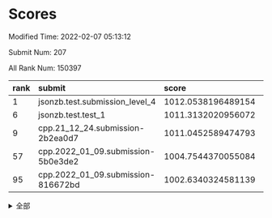 # Scores

Modified Time: 2022-02-07 05:13:12

Submit Num: 207

All Rank Num: 150397

| rank |               submit               |       score        |       sigma        | pk_num |
| :--- | :--------------------------------- | :----------------- | :----------------- | :----- |
| 1    | jsonzb.test.submission_level_4     | 1012.0538196489154 | 0.7876825326506325 | 2906   |
| 6    | jsonzb.test.test_1                 | 1011.3132020956072 | 0.7911546359145408 | 2908   |
| 9    | cpp.21_12_24.submission-2b2ea0d7   | 1011.0452589474793 | 0.7566380417723941 | 2905   |
| 57   | cpp.2022_01_09.submission-5b0e3de2 | 1004.7544370055084 | 0.7260501392350411 | 2907   |
| 95   | cpp.2022_01_09.submission-816672bd | 1002.6340324581139 | 0.7145121227769395 | 2907   |


<details>
<summary>全部</summary>

| rank |                 submit                 |       score        |       sigma        | pk_num |
| :--- | :------------------------------------- | :----------------- | :----------------- | :----- |
| 1    | jsonzb.test.submission_level_4         | 1012.0538196489154 | 0.7876825326506325 | 2906   |
| 2    | gobigger.level_3.submission_level_3_4  | 1012.0009638995331 | 0.7720285980028636 | 2907   |
| 3    | gobigger.level_3.submission_level_3_21 | 1011.8084872884532 | 0.7666379947888772 | 2906   |
| 4    | gobigger.level_3.submission_level_3_37 | 1011.5952900737476 | 0.7693851264146795 | 2911   |
| 5    | gobigger.level_3.submission_level_3_6  | 1011.3344921805467 | 0.7812197985778799 | 2908   |
| 6    | jsonzb.test.test_1                     | 1011.3132020956072 | 0.7911546359145408 | 2908   |
| 7    | gobigger.level_3.submission_level_3_9  | 1011.3099735498322 | 0.8120567002099193 | 2909   |
| 8    | gobigger.level_3.submission_level_3_33 | 1011.0992407466159 | 0.7697905970944179 | 2906   |
| 9    | cpp.21_12_24.submission-2b2ea0d7       | 1011.0452589474793 | 0.7566380417723941 | 2905   |
| 10   | gobigger.level_3.submission_level_3_39 | 1010.9750706790206 | 0.7548921843681403 | 2906   |
| 11   | gobigger.level_3.submission_level_3_23 | 1010.6325883050401 | 0.7734039647331657 | 2915   |
| 12   | gobigger.level_3.submission_level_3_13 | 1010.5224964665524 | 0.7530900047332246 | 2909   |
| 13   | gobigger.level_3.submission_level_3_17 | 1010.5126934507823 | 0.7593710791614608 | 2905   |
| 14   | gobigger.level_3.submission_level_3_48 | 1010.4859746583005 | 0.7491277042175275 | 2901   |
| 15   | gobigger.level_3.submission_level_3_8  | 1010.4397147317142 | 0.7665853327601033 | 2908   |
| 16   | gobigger.level_3.submission_level_3_7  | 1010.4190391040557 | 0.7692154536949332 | 2909   |
| 17   | gobigger.level_3.submission_level_3_42 | 1010.407494469681  | 0.7875222655095224 | 2909   |
| 18   | gobigger.level_3.submission_level_3_2  | 1010.3800027346723 | 0.7388062301536598 | 2908   |
| 19   | gobigger.level_3.submission_level_3_22 | 1010.3744912528359 | 0.7703370567940618 | 2910   |
| 20   | gobigger.level_3.submission_level_3_5  | 1010.3554278423861 | 0.7555950396825971 | 2905   |
| 21   | gobigger.level_3.submission_level_3_30 | 1010.2796506561034 | 0.7682365791517327 | 2904   |
| 22   | gobigger.level_3.submission_level_3_29 | 1010.269706307327  | 0.770954213131129  | 2905   |
| 23   | gobigger.level_3.submission_level_3_19 | 1010.2232294979718 | 0.7742481328615508 | 2908   |
| 24   | gobigger.level_3.submission_level_3_1  | 1010.2158707677288 | 0.7349898393557266 | 2903   |
| 25   | gobigger.level_3.submission_level_3_45 | 1009.9923414689025 | 0.7496696130792438 | 2907   |
| 26   | gobigger.level_3.submission_level_3_32 | 1009.9448486629537 | 0.7684453620188205 | 2906   |
| 27   | gobigger.level_3.submission_level_3_36 | 1009.9215940059647 | 0.7727495187995022 | 2907   |
| 28   | gobigger.level_3.submission_level_3_49 | 1009.7836697966679 | 0.7468706921692432 | 2913   |
| 29   | gobigger.level_3.submission_level_3_25 | 1009.7615736457491 | 0.7696481805392422 | 2906   |
| 30   | gobigger.level_3.submission_level_3_3  | 1009.7065007945262 | 0.7718844185384883 | 2911   |
| 31   | gobigger.level_3.submission_level_3_18 | 1009.7018650186884 | 0.7639132438560017 | 2908   |
| 32   | gobigger.level_3.submission_level_3_31 | 1009.5700196907587 | 0.7580218225436793 | 2911   |
| 33   | gobigger.level_3.submission_level_3_35 | 1009.5062295216366 | 0.7617285047107577 | 2910   |
| 34   | gobigger.level_3.submission_level_3_40 | 1009.4684830336723 | 0.7549305551954885 | 2906   |
| 35   | gobigger.level_3.submission_level_3_14 | 1009.422630140219  | 0.7491416742550847 | 2901   |
| 36   | gobigger.level_3.submission_level_3_16 | 1009.288689267885  | 0.7537773778060792 | 2910   |
| 37   | gobigger.level_3.submission_level_3_15 | 1009.2662256853654 | 0.7305083085727073 | 2899   |
| 38   | gobigger.level_3.submission_level_3_27 | 1009.2203369973123 | 0.7408659676757282 | 2907   |
| 39   | gobigger.level_3.submission_level_3_12 | 1009.1962448106174 | 0.7640898917915484 | 2899   |
| 40   | gobigger.level_3.submission_level_3_10 | 1009.0515074211685 | 0.752097000889324  | 2908   |
| 41   | gobigger.level_3.submission_level_3_44 | 1009.0464338980485 | 0.7573258203409736 | 2907   |
| 42   | gobigger.level_3.submission_level_3_38 | 1009.0232583693544 | 0.7583019158544393 | 2905   |
| 43   | gobigger.level_3.submission_level_3_28 | 1008.9992835249737 | 0.7492644876076314 | 2901   |
| 44   | gobigger.level_3.submission_level_3_41 | 1008.9747910640912 | 0.7447954252951509 | 2909   |
| 45   | gobigger.level_3.submission_level_3_0  | 1008.9411973935364 | 0.7630005874748824 | 2904   |
| 46   | gobigger.level_3.submission_level_3_46 | 1008.9202993104273 | 0.7367221901735005 | 2907   |
| 47   | gobigger.level_3.submission_level_3_47 | 1008.9072934458306 | 0.7504089696882413 | 2905   |
| 48   | gobigger.level_3.submission_level_3_11 | 1008.846565744783  | 0.7452858046417957 | 2909   |
| 49   | gobigger.level_3.submission_level_3_24 | 1008.8361299414769 | 0.7854201623472735 | 2906   |
| 50   | gobigger.level_3.submission_level_3_26 | 1008.8293089918084 | 0.7287185674793663 | 2904   |
| 51   | gobigger.level_3.submission_level_3_43 | 1008.7386512930502 | 0.7469814527081831 | 2909   |
| 52   | gobigger.level_3.submission_level_3_34 | 1008.4979005757644 | 0.7384140284213556 | 2908   |
| 53   | gobigger.level_3.submission_level_3_20 | 1008.1635425635665 | 0.7399000224272201 | 2903   |
| 54   | gobigger.level_1.submission_level_1_39 | 1005.2927147414463 | 0.7366170425850246 | 2905   |
| 55   | gobigger.level_1.submission_level_1_24 | 1004.8123419566012 | 0.7240437672994283 | 2909   |
| 56   | gobigger.level_1.submission_level_1_42 | 1004.8097414220157 | 0.7271112574062165 | 2903   |
| 57   | cpp.2022_01_09.submission-5b0e3de2     | 1004.7544370055084 | 0.7260501392350411 | 2907   |
| 58   | gobigger.level_1.submission_level_1_8  | 1004.5627687725154 | 0.7068536846011811 | 2905   |
| 59   | gobigger.level_1.submission_level_1_20 | 1004.3911544636064 | 0.7223249246141287 | 2904   |
| 60   | gobigger.level_1.submission_level_1_14 | 1004.3703348998151 | 0.7268354027128682 | 2906   |
| 61   | gobigger.level_1.submission_level_1_15 | 1004.3547980800391 | 0.7136694092176206 | 2909   |
| 62   | gobigger.level_1.submission_level_1_34 | 1004.3428856834081 | 0.7181780420011696 | 2900   |
| 63   | gobigger.level_1.submission_level_1_23 | 1004.3001396113482 | 0.7062795519082201 | 2904   |
| 64   | gobigger.level_1.submission_level_1_27 | 1004.2781050503097 | 0.7075227700117385 | 2905   |
| 65   | gobigger.level_1.submission_level_1_46 | 1004.063922406795  | 0.7172227237038596 | 2908   |
| 66   | gobigger.level_1.submission_level_1_47 | 1004.0019341430678 | 0.7183585166857612 | 2904   |
| 67   | gobigger.level_1.submission_level_1_21 | 1003.8859613095732 | 0.7132428049283677 | 2907   |
| 68   | gobigger.level_1.submission_level_1_19 | 1003.8675056517573 | 0.7232861207495864 | 2908   |
| 69   | gobigger.level_1.submission_level_1_48 | 1003.8187313479071 | 0.7133541560572482 | 2906   |
| 70   | gobigger.level_1.submission_level_1_10 | 1003.7794921970589 | 0.7207800757355375 | 2902   |
| 71   | gobigger.level_1.submission_level_1_13 | 1003.6670054124902 | 0.7152084688978485 | 2902   |
| 72   | gobigger.level_1.submission_level_1_41 | 1003.6605184915929 | 0.7076472648449778 | 2906   |
| 73   | gobigger.level_1.submission_level_1_17 | 1003.5581131808211 | 0.7141951384623029 | 2909   |
| 74   | gobigger.level_1.submission_level_1_29 | 1003.520610883322  | 0.7112438175460294 | 2907   |
| 75   | gobigger.level_1.submission_level_1_49 | 1003.5051446464579 | 0.7129504659245688 | 2911   |
| 76   | gobigger.level_1.submission_level_1_12 | 1003.4454864730109 | 0.7205708226769874 | 2904   |
| 77   | gobigger.level_1.submission_level_1_33 | 1003.4105970158014 | 0.7171968484615873 | 2905   |
| 78   | gobigger.level_1.submission_level_1_40 | 1003.349414564798  | 0.7002084517270808 | 2908   |
| 79   | gobigger.level_1.submission_level_1_32 | 1003.3189532976309 | 0.7082205103893098 | 2908   |
| 80   | gobigger.level_1.submission_level_1_35 | 1003.3025895066162 | 0.7163356435192823 | 2905   |
| 81   | gobigger.level_1.submission_level_1_37 | 1003.2869925166234 | 0.7081335586149294 | 2905   |
| 82   | gobigger.level_1.submission_level_1_18 | 1003.2636630430549 | 0.7166130239512254 | 2909   |
| 83   | gobigger.level_1.submission_level_1_6  | 1003.1710401112113 | 0.7257732351778834 | 2908   |
| 84   | gobigger.level_1.submission_level_1_11 | 1003.1426608674894 | 0.7081784931834352 | 2903   |
| 85   | gobigger.level_1.submission_level_1_31 | 1003.1378762671251 | 0.7133529922183525 | 2909   |
| 86   | gobigger.level_1.submission_level_1_44 | 1003.0839550225886 | 0.7170441619211532 | 2909   |
| 87   | gobigger.level_1.submission_level_1_30 | 1003.0585317531055 | 0.7035189923760432 | 2912   |
| 88   | gobigger.level_1.submission_level_1_3  | 1003.0142584300703 | 0.7169232648267462 | 2907   |
| 89   | gobigger.level_1.submission_level_1_1  | 1003.0121529519764 | 0.7160193687373414 | 2906   |
| 90   | gobigger.level_1.submission_level_1_16 | 1002.9075403742331 | 0.7044994901215614 | 2912   |
| 91   | gobigger.level_1.submission_level_1_2  | 1002.8385173284639 | 0.7178064589476266 | 2902   |
| 92   | gobigger.level_1.submission_level_1_38 | 1002.814873587189  | 0.7073549597009835 | 2903   |
| 93   | gobigger.level_1.submission_level_1_26 | 1002.7854674522632 | 0.718637140126073  | 2907   |
| 94   | gobigger.level_1.submission_level_1_0  | 1002.686536040122  | 0.7321055823002821 | 2910   |
| 95   | cpp.2022_01_09.submission-816672bd     | 1002.6340324581139 | 0.7145121227769395 | 2907   |
| 96   | gobigger.level_1.submission_level_1_45 | 1002.6061258566392 | 0.7094348288636759 | 2906   |
| 97   | gobigger.level_1.submission_level_1_43 | 1002.4474456991672 | 0.7069803348593646 | 2910   |
| 98   | gobigger.level_1.submission_level_1_9  | 1002.423693741918  | 0.7073352546000069 | 2903   |
| 99   | gobigger.level_1.submission_level_1_22 | 1002.4050098868597 | 0.718263997291567  | 2905   |
| 100  | gobigger.level_1.submission_level_1_4  | 1002.3994206617135 | 0.713387902457009  | 2904   |
| 101  | gobigger.level_1.submission_level_1_28 | 1002.318502486032  | 0.7084395212576196 | 2908   |
| 102  | gobigger.level_1.submission_level_1_7  | 1002.3150308473189 | 0.7110812279238958 | 2905   |
| 103  | gobigger.level_1.submission_level_1_36 | 1002.2465196497732 | 0.7081422234186802 | 2907   |
| 104  | gobigger.level_1.submission_level_1_25 | 1002.2241600381192 | 0.7207708246913885 | 2906   |
| 105  | gobigger.level_1.submission_level_1_5  | 1001.9453799170965 | 0.7142170899401648 | 2898   |
| 106  | gobigger.random.submission_random_25   | 997.4314176821925  | 0.6948049977889785 | 2906   |
| 107  | gobigger.random.submission_random_32   | 997.2124447576273  | 0.7162151058019224 | 2909   |
| 108  | gobigger.random.submission_random_38   | 997.1875200258288  | 0.7117741811901226 | 2906   |
| 109  | gobigger.random.submission_random_44   | 997.0743053377782  | 0.7045963885028012 | 2909   |
| 110  | gobigger.random.submission_random_36   | 997.063786136652   | 0.7043190367250576 | 2908   |
| 111  | gobigger.random.submission_random_1    | 996.8197512351821  | 0.7017339300518016 | 2905   |
| 112  | gobigger.random.submission_random_41   | 996.7690614909906  | 0.7048655347328989 | 2908   |
| 113  | gobigger.random.submission_random_27   | 996.7102169757342  | 0.7077753976663762 | 2907   |
| 114  | gobigger.random.submission_random_11   | 996.6420123520481  | 0.7227559458554889 | 2908   |
| 115  | gobigger.random.submission_random_22   | 996.5048052940061  | 0.7125271827467318 | 2906   |
| 116  | gobigger.random.submission_random_8    | 996.4047391637084  | 0.7074787376885099 | 2905   |
| 117  | gobigger.random.submission_random_30   | 996.3964035253724  | 0.7200337483779566 | 2910   |
| 118  | gobigger.random.submission_random_24   | 996.3824844964479  | 0.7090070746387375 | 2904   |
| 119  | gobigger.random.submission_random_47   | 996.3741669252032  | 0.705119239053241  | 2908   |
| 120  | gobigger.random.submission_random_37   | 996.3653730483843  | 0.7144930582934048 | 2908   |
| 121  | gobigger.random.submission_random_49   | 996.3308223521204  | 0.7130018622474373 | 2914   |
| 122  | gobigger.random.submission_random_23   | 996.2572461658619  | 0.7222880849155889 | 2906   |
| 123  | gobigger.random.submission_random_46   | 996.2153640857991  | 0.7134480863030642 | 2904   |
| 124  | gobigger.random.submission_random_48   | 996.1852186612609  | 0.7174633182869021 | 2911   |
| 125  | gobigger.random.submission_random_6    | 996.1579959851285  | 0.703015357528516  | 2910   |
| 126  | gobigger.random.submission_random_40   | 996.1224541698155  | 0.7076126759324188 | 2903   |
| 127  | gobigger.random.submission_random_21   | 996.1020144203236  | 0.7175730933592663 | 2903   |
| 128  | gobigger.random.submission_random_16   | 996.0900747413729  | 0.7107027991631719 | 2906   |
| 129  | gobigger.random.submission_random_4    | 996.0630238196223  | 0.7112461868389004 | 2901   |
| 130  | gobigger.random.submission_random_13   | 996.0178652766377  | 0.7180311436299491 | 2906   |
| 131  | gobigger.random.submission_random_9    | 995.9645987262452  | 0.7232197317446369 | 2904   |
| 132  | gobigger.random.submission_random_43   | 995.9640556396818  | 0.7127628237137466 | 2909   |
| 133  | gobigger.random.submission_random_17   | 995.9455371917819  | 0.7161037660162768 | 2904   |
| 134  | gobigger.random.submission_random_20   | 995.9290234892438  | 0.7155943465778726 | 2905   |
| 135  | gobigger.random.submission_random_33   | 995.9021531304915  | 0.7300494480424252 | 2907   |
| 136  | gobigger.random.submission_random_39   | 995.8776215865358  | 0.7200948955581    | 2902   |
| 137  | gobigger.random.submission_random_18   | 995.8465271711368  | 0.7162054870274446 | 2910   |
| 138  | gobigger.random.submission_random_31   | 995.7746799206722  | 0.7107280160665956 | 2913   |
| 139  | gobigger.random.submission_random_28   | 995.7602746491003  | 0.7115320259392575 | 2908   |
| 140  | gobigger.random.submission_random_42   | 995.6917511448695  | 0.7083799243855909 | 2907   |
| 141  | gobigger.random.submission_random_14   | 995.6870789081072  | 0.7153724285287487 | 2904   |
| 142  | gobigger.random.submission_random_45   | 995.5726810719283  | 0.7183147512850419 | 2905   |
| 143  | gobigger.random.submission_random_0    | 995.5496351010669  | 0.7037801410033818 | 2905   |
| 144  | gobigger.random.submission_random_3    | 995.504525110182   | 0.71784725099431   | 2906   |
| 145  | gobigger.random.submission_random_10   | 995.4762888998314  | 0.7155468576564683 | 2909   |
| 146  | gobigger.random.submission_random_5    | 995.4332254497263  | 0.7133585887620816 | 2908   |
| 147  | gobigger.random.submission_random_35   | 995.4273346028111  | 0.7050002091262353 | 2901   |
| 148  | gobigger.random.submission_random_29   | 995.3648133324808  | 0.7058035919998822 | 2905   |
| 149  | gobigger.random.submission_random_26   | 995.2352007306087  | 0.7151872583876884 | 2903   |
| 150  | gobigger.random.submission_random_19   | 995.2080044501761  | 0.7070607996638627 | 2905   |
| 151  | gobigger.random.submission_random_15   | 995.1166565898723  | 0.7174161561245034 | 2905   |
| 152  | gobigger.random.submission_random_12   | 995.1013788468354  | 0.7348456471795092 | 2910   |
| 153  | gobigger.random.submission_random_34   | 994.9440763885246  | 0.7118848309460521 | 2907   |
| 154  | gobigger.random.submission_random_7    | 994.8799050721068  | 0.7221286744640064 | 2908   |
| 155  | gobigger.level_2.submission_level_2_21 | 994.8690329353428  | 0.7221215492223058 | 2903   |
| 156  | gobigger.random.submission_random_2    | 994.8680753172055  | 0.7111948656077494 | 2907   |
| 157  | gobigger.level_2.submission_level_2_1  | 994.0442635222017  | 0.7395175843121446 | 2905   |
| 158  | gobigger.level_2.submission_level_2_49 | 993.4630344526515  | 0.7292064631995735 | 2904   |
| 159  | gobigger.level_2.submission_level_2_37 | 993.3222789771077  | 0.7424694696885854 | 2909   |
| 160  | gobigger.level_2.submission_level_2_25 | 993.1409913472141  | 0.7310192393264668 | 2904   |
| 161  | gobigger.level_2.submission_level_2_41 | 993.1235769766234  | 0.7357834021828982 | 2901   |
| 162  | gobigger.level_2.submission_level_2_18 | 993.1131666928071  | 0.7415081429984599 | 2902   |
| 163  | gobigger.level_2.submission_level_2_4  | 992.8608038784853  | 0.7425494140045199 | 2907   |
| 164  | gobigger.level_2.submission_level_2_43 | 992.7961519730841  | 0.7385786585343271 | 2910   |
| 165  | gobigger.level_2.submission_level_2_38 | 992.7202507986922  | 0.7400145886721653 | 2911   |
| 166  | gobigger.level_2.submission_level_2_44 | 992.7072996027999  | 0.7313797170570777 | 2903   |
| 167  | gobigger.level_2.submission_level_2_29 | 992.6488618480216  | 0.7379093473705958 | 2907   |
| 168  | gobigger.level_2.submission_level_2_47 | 992.6471329791568  | 0.7281225503189955 | 2904   |
| 169  | gobigger.level_2.submission_level_2_9  | 992.6263647719024  | 0.7323267681051421 | 2897   |
| 170  | gobigger.level_2.submission_level_2_39 | 992.6178970497075  | 0.7439309182454635 | 2904   |
| 171  | gobigger.level_2.submission_level_2_42 | 992.5981875427858  | 0.7496181938322493 | 2904   |
| 172  | gobigger.level_2.submission_level_2_48 | 992.5527277232308  | 0.7366221271409834 | 2906   |
| 173  | gobigger.level_2.submission_level_2_0  | 992.507347206928   | 0.7495459082761987 | 2904   |
| 174  | gobigger.level_2.submission_level_2_14 | 992.4893284854469  | 0.7524489697812481 | 2907   |
| 175  | gobigger.level_2.submission_level_2_33 | 992.4356370256734  | 0.756256225017697  | 2903   |
| 176  | gobigger.level_2.submission_level_2_31 | 992.3340072838737  | 0.7414758307003414 | 2904   |
| 177  | gobigger.level_2.submission_level_2_3  | 992.2860818567643  | 0.7641867639549259 | 2907   |
| 178  | gobigger.level_2.submission_level_2_19 | 992.2486671987854  | 0.7390451735196363 | 2910   |
| 179  | gobigger.level_2.submission_level_2_24 | 992.0023034374857  | 0.7335874881690571 | 2902   |
| 180  | gobigger.level_2.submission_level_2_28 | 991.9300341168109  | 0.7452598163128257 | 2902   |
| 181  | gobigger.level_2.submission_level_2_5  | 991.9206761963733  | 0.7526062102551451 | 2902   |
| 182  | gobigger.level_2.submission_level_2_6  | 991.8695803430694  | 0.7468517587545848 | 2906   |
| 183  | gobigger.level_2.submission_level_2_23 | 991.8567002606936  | 0.7452620626139408 | 2905   |
| 184  | gobigger.level_2.submission_level_2_11 | 991.8498005985365  | 0.7483798584947063 | 2900   |
| 185  | gobigger.level_2.submission_level_2_10 | 991.6797462935609  | 0.74996112155496   | 2904   |
| 186  | gobigger.level_2.submission_level_2_16 | 991.6727633514544  | 0.7572125749546721 | 2907   |
| 187  | gobigger.level_2.submission_level_2_12 | 991.6010253851078  | 0.7640928027140217 | 2910   |
| 188  | gobigger.level_2.submission_level_2_40 | 991.5524812259661  | 0.7423181985188618 | 2910   |
| 189  | gobigger.level_2.submission_level_2_34 | 991.5274969974091  | 0.7429232919977634 | 2908   |
| 190  | gobigger.level_2.submission_level_2_7  | 991.4285795069018  | 0.755731024627507  | 2907   |
| 191  | gobigger.level_2.submission_level_2_36 | 991.4112364369561  | 0.7516844526813944 | 2898   |
| 192  | gobigger.level_2.submission_level_2_13 | 991.3780076356434  | 0.7450350863624846 | 2906   |
| 193  | gobigger.level_2.submission_level_2_17 | 991.3633275696808  | 0.7660003476472781 | 2907   |
| 194  | gobigger.level_2.submission_level_2_15 | 991.2923868074711  | 0.7377593865662581 | 2904   |
| 195  | gobigger.level_2.submission_level_2_32 | 991.1863125400786  | 0.757403199528518  | 2908   |
| 196  | gobigger.level_2.submission_level_2_45 | 991.1791636950974  | 0.745905565141567  | 2908   |
| 197  | gobigger.level_2.submission_level_2_30 | 990.9466404246895  | 0.7729496674380696 | 2903   |
| 198  | gobigger.level_2.submission_level_2_35 | 990.9249974899767  | 0.7519739309745511 | 2909   |
| 199  | gobigger.level_2.submission_level_2_2  | 990.82241485155    | 0.7584672664332672 | 2908   |
| 200  | gobigger.level_2.submission_level_2_22 | 990.7661479227621  | 0.764846537401422  | 2911   |
| 201  | gobigger.level_2.submission_level_2_26 | 990.5737027958185  | 0.781480377500227  | 2906   |
| 202  | gobigger.level_2.submission_level_2_27 | 990.4706944256402  | 0.7471162055109116 | 2904   |
| 203  | gobigger.level_2.submission_level_2_8  | 990.2353791175592  | 0.7734113864595962 | 2907   |
| 204  | gobigger.level_2.submission_level_2_46 | 990.1609317430247  | 0.7726231998406877 | 2900   |
| 205  | gobigger.level_2.submission_level_2_20 | 990.0201463612789  | 0.771726095760504  | 2912   |
| 206  | gobigger.none.submission_none_0        | 977.4269551970125  | 1.4483656782266536 | 2913   |
| 207  | gobigger.none.submission_none_1        | 974.2337463512791  | 1.68783203721201   | 2905   |

</details>